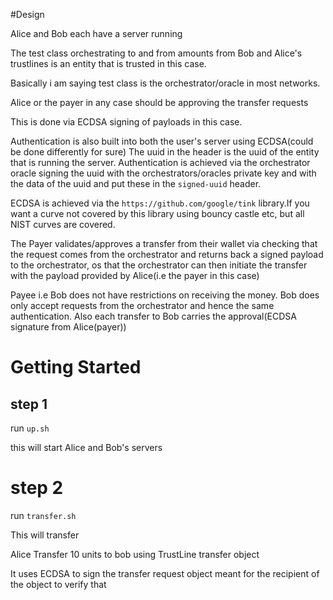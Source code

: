 #Design

Alice and Bob each have a server running

The test class orchestrating to and from amounts from Bob and Alice's trustlines is an 
entity that is trusted in this case.

Basically i am saying test class is the orchestrator/oracle in most networks.

Alice or the payer in any case should be approving the transfer requests

This is done via ECDSA signing of payloads in this case.

Authentication is also built into both the user's server using ECDSA(could be done differently for sure)
The uuid in the header is the uuid of the entity that is running the server.
Authentication is achieved via the orchestrator oracle signing the uuid with the 
orchestrators/oracles private key and with the data of the uuid  and put these in the `signed-uuid` header.

ECDSA is achieved via the `https://github.com/google/tink` library.If you want a curve not covered by this
library using bouncy castle etc, but all NIST curves are covered.
 

The Payer validates/approves a transfer from their wallet via checking that the request comes from the 
orchestrator and returns back a signed payload to the orchestrator, os that the orchestrator can then 
initiate the transfer with the payload provided by Alice(i.e the payer in this case)

Payee i.e Bob does not have restrictions on receiving the money.
Bob does only accept requests from the orchestrator and hence the same authentication.
Also each transfer to Bob carries the approval(ECDSA signature from Alice(payer))


# Getting Started

## step 1
run `up.sh`

this will start Alice and Bob's servers

# step 2
run `transfer.sh`

This will transfer 


Alice Transfer 10 units to bob using TrustLine transfer object

It uses ECDSA to sign the transfer request object meant for the recipient of the object to verify that 

